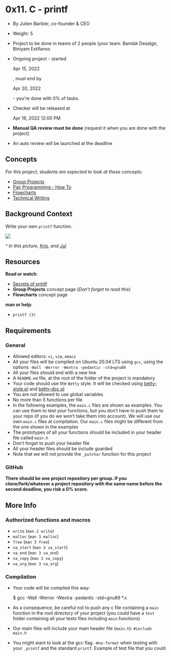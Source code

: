 0x11. C - printf
================

*   By Julien Barbier, co-founder & CEO
*   Weight: 5
*   Project to be done in teams of 2 people (your team: Bamlak Desalgn, Biniyam Estifanos
*   Ongoing project - started
    
    Apr 15, 2022
    
    , must end by
    
    Apr 20, 2022
    
    \- you're done with 0% of tasks.
*   Checker will be released at
    
    Apr 16, 2022 12:00 PM
    
*   **Manual QA review must be done** (request it when you are done with the project)
*   An auto review will be launched at the deadline

Concepts
--------

_For this project, students are expected to look at these concepts:_

*   [Group Projects](/concepts/111)
*   [Pair Programming - How To](/concepts/121)
*   [Flowcharts](/concepts/130)
*   [Technical Writing](/concepts/225)

Background Context
------------------

Write your own `printf` function.

![](https://s3.amazonaws.com/intranet-projects-files/holbertonschool-low_level_programming/228/printf.png)

_^ In this picture, [Kris](/rltoken/pSPZEmqi5O8ZoeLM5-65WA "Kris"), and [Jul](/rltoken/X_vDffLlUpbtqnubfnQx8Q "Jul")_

Resources
---------

**Read or watch**:

*   [Secrets of printf](/rltoken/gxdsTXxWMklkBTgY197HYQ "Secrets of printf")
*   **Group Projects** concept page (_Don’t forget to read this_)
*   **Flowcharts** concept page

**man or help**:

*   `printf (3)`

Requirements
------------

### General

*   Allowed editors: `vi`, `vim`, `emacs`
*   All your files will be compiled on Ubuntu 20.04 LTS using `gcc`, using the options `-Wall -Werror -Wextra -pedantic -std=gnu89`
*   All your files should end with a new line
*   A `README.md` file, at the root of the folder of the project is mandatory
*   Your code should use the `Betty` style. It will be checked using [betty-style.pl](https://github.com/holbertonschool/Betty/blob/master/betty-style.pl "betty-style.pl") and [betty-doc.pl](https://github.com/holbertonschool/Betty/blob/master/betty-doc.pl "betty-doc.pl")
*   You are not allowed to use global variables
*   No more than 5 functions per file
*   In the following examples, the `main.c` files are shown as examples. You can use them to test your functions, but you don’t have to push them to your repo (if you do we won’t take them into account). We will use our own `main.c` files at compilation. Our `main.c` files might be different from the one shown in the examples
*   The prototypes of all your functions should be included in your header file called `main.h`
*   Don’t forget to push your header file
*   All your header files should be include guarded
*   Note that we will not provide the `_putchar` function for this project

### GitHub

**There should be one project repository per group. If you clone/fork/whatever a project repository with the same name before the second deadline, you risk a 0% score.**

More Info
---------

### Authorized functions and macros

*   `write` (`man 2 write`)
*   `malloc` (`man 3 malloc`)
*   `free` (`man 3 free`)
*   `va_start` (`man 3 va_start`)
*   `va_end` (`man 3 va_end`)
*   `va_copy` (`man 3 va_copy`)
*   `va_arg` (`man 3 va_arg`)

### Compilation

*   Your code will be compiled this way:

    $ gcc -Wall -Werror -Wextra -pedantic -std=gnu89 *.c
    

*   As a consequence, be careful not to push any c file containing a `main` function in the root directory of your project (you could have a `test` folder containing all your tests files including `main` functions)
*   Our main files will include your main header file (`main.h`): `#include main.h`
*   You might want to look at the gcc flag `-Wno-format` when testing with your `_printf` and the standard `printf`. Example of test file that you could 
